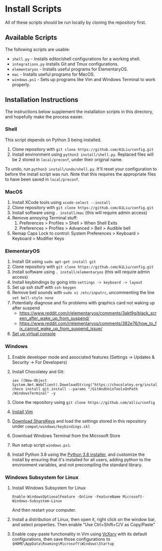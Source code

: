 # Install Scripts
All of these scripts should be run locally by cloning the repository first.

## Available Scripts
The following scripts are usable:

- `shell.py` - Installs editor/shell configurations for a working shell.
- `integrations.py` installs Git and Tmux configurations.
- `elementaryos` - Installs useful programs for ElementaryOS.
- `mac` - Installs useful programs for MacOS.
- `windows.ps1` - Sets up programs like Vim and Windows Terminal to work properly.

## Installation Instructions
The instructions below supplement the installation scripts in this directory, and
hopefully make the process easier.

### Shell
This script depends on Python 3 being installed.

1. Clone repository with `git clone https://github.com/A1Liu/config.git`
2. Install environment using `python3 install/shell.py`. Replaced files will be
2  stored in `local/preconf`, under their original name.

To undo, run `python3 install/undo/shell.py`. It'll reset your configuration to
before the install script was run. Note that this requires the appropriate files
to have been saved in `local/preconf`.

### MacOS
1. Install XCode tools using `xcode-select --install`
2. Clone repository with `git clone https://github.com/A1Liu/config.git`
3. Install software using `. install/mac` (this will require admin access)
4. Remove annoying Terminal stuff:
   1. Preferences > Profiles > Shell > When Shell Exits
   1. Preferences > Profiles > Advanced > Bell > Audible bell
5. Remap Caps Lock to control: System Preferences > Keyboard > Keyboard > Modifier Keys

### ElementaryOS
1. Install Git using `sudo apt-get install git`
2. Clone repository with `git clone https://github.com/A1Liu/config.git`
2. Install software using `. install/elementaryos` (this will require admin access)
3. Install keybindings by going into `settings -> keyboard -> layout`
4. Set up ssh stuff with `ssh-keygen`
5. Remove bell sounds with `sudo vi /etc/inputrc`, uncommenting the line `set bell-style none`
6. Potentially diagnose and fix problems with graphics card not waking up after
   suspend
   -  https://www.reddit.com/r/elementaryos/comments/3akt9g/black_screen_after_wake_up_from_suspend/
   -  https://www.reddit.com/r/elementaryos/comments/382e76/how_to_fix_cannot_wake_up_from_suspend_issue/
7. [Set up virtual console](https://askubuntu.com/questions/982863/change-caps-lock-to-control-in-virtual-console-on-ubuntu-17)

### Windows
1. Enable developer mode and associated features (Settings -&gt; Updates &amp; Security
   -&gt; For Developers)

2. Install Chocolatey and Git:

   ```
   iex ((New-Object System.Net.WebClient).DownloadString("https://chocolatey.org/install.ps1"))
   choco install git.install --params "/GitAndUnixToolsOnPath /WindowsTerminal" -y
   ```

3. Clone the repository using `git clone https://github.com/a1liu/config`

4. [Install Vim](https://github.com/vim/vim-win32-installer/releases)

5. [Download SharpKeys](https://www.randyrants.com/category/sharpkeys/) and load
   the settings stored in this repository under `compat/windows/keybindings.skl`

6. Download Windows Terminal from the Microsoft Store

7. Run setup script `windows.ps1`.

8. Install Python 3.8 using the [Python 3.8 installer](https://www.python.org/downloads/release/python-382/),
   and customize the install by ensuring that it's installed for all users, adding
   python to the environment variables, and not precompiling the standard library.

### Windows Subsystem for Linux
1. Install Windows Subsystem for Linux

   ```
   Enable-WindowsOptionalFeature -Online -FeatureName Microsoft-Windows-Subsystem-Linux
   ```

   And then restart your computer.

2. Install a distribution of Linux, then open it, right click on the window bar,
   and select properties. Then enable "Use Ctrl+Shift+C/V as Copy/Paste"

3. Enable copy-paste functionality in Vim using
   [VcXsrv](https://sourceforge.net/projects/vcxsrv/) with its default configurations,
   then save those configurations to `$HOME\AppData\Roaming\Microsoft\Windows\Startup`
